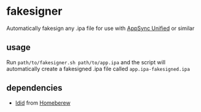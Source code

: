 # fakesigner
Automatically fakesign any .ipa file for use with [AppSync Unified](https://cydia.akemi.ai/?page/net.angelxwind.appsyncunified) or similar
## usage
Run ```path/to/fakesigner.sh path/to/app.ipa``` and the script will automatically create a fakesigned .ipa file called ```app.ipa-fakesigned.ipa```
## dependencies
- [ldid](https://formulae.brew.sh/formula/ldid) from [Homeberew](https://brew.sh/)

